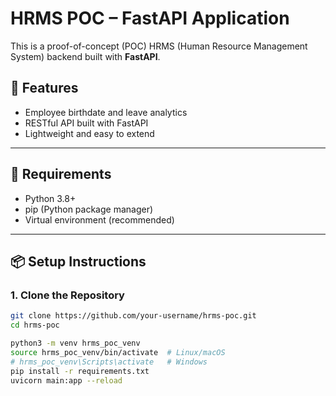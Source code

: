 # HRMS POC – FastAPI Application

This is a proof-of-concept (POC) HRMS (Human Resource Management System) backend built with **FastAPI**.

## 🚀 Features

- Employee birthdate and leave analytics
- RESTful API built with FastAPI
- Lightweight and easy to extend

---

## 🧱 Requirements

- Python 3.8+
- pip (Python package manager)
- Virtual environment (recommended)

---

## 📦 Setup Instructions

### 1. Clone the Repository

```bash
git clone https://github.com/your-username/hrms-poc.git
cd hrms-poc

python3 -m venv hrms_poc_venv
source hrms_poc_venv/bin/activate  # Linux/macOS
# hrms_poc_venv\Scripts\activate   # Windows
pip install -r requirements.txt
uvicorn main:app --reload

